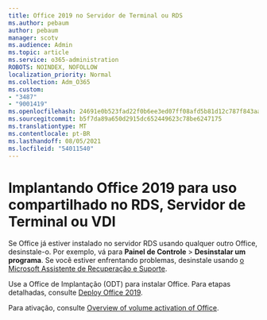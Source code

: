 ```yaml
---
title: Office 2019 no Servidor de Terminal ou RDS
ms.author: pebaum
author: pebaum
manager: scotv
ms.audience: Admin
ms.topic: article
ms.service: o365-administration
ROBOTS: NOINDEX, NOFOLLOW
localization_priority: Normal
ms.collection: Adm_O365
ms.custom:
- "3487"
- "9001419"
ms.openlocfilehash: 24691e0b523fad22f0b6ee3ed07ff08afd5b81d12c787f843aa94c5b6835915b
ms.sourcegitcommit: b5f7da89a650d2915dc652449623c78be6247175
ms.translationtype: MT
ms.contentlocale: pt-BR
ms.lasthandoff: 08/05/2021
ms.locfileid: "54011540"
---
```

# <a name="deploying-office-2019-for-shared-use-on-rds-terminal-server-or-vdi"></a>Implantando Office 2019 para uso compartilhado no RDS, Servidor de Terminal ou VDI

Se Office já estiver instalado no servidor RDS usando qualquer outro Office, desinstale-o. Por exemplo, vá para **Painel de Controle**  >  **Desinstalar um programa**. Se você estiver enfrentando problemas, desinstale usando [o Microsoft Assistente de Recuperação e Suporte](https://aka.ms/SARA-OfficeUninstall-Alchemy). 

Use a Office de Implantação (ODT) para instalar Office. Para etapas detalhadas, consulte [Deploy Office 2019](https://docs.microsoft.com/deployoffice/office2019/deploy).

Para ativação, consulte [Overview of volume activation of Office](https://docs.microsoft.com/deployoffice/vlactivation/plan-volume-activation-of-office).